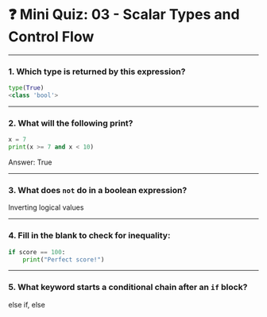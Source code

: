 # ❓ Mini Quiz: 03 - Scalar Types and Control Flow

---

### 1. Which type is returned by this expression?

```python
type(True)
<class 'bool'>
```

---

### 2. What will the following print?

```python
x = 7
print(x >= 7 and x < 10)
```

Answer: True

---

### 3. What does `not` do in a boolean expression?

Inverting logical values

---

### 4. Fill in the blank to check for inequality:

```python
if score == 100:
    print("Perfect score!")
```

---

### 5. What keyword starts a conditional chain after an `if` block?
else if, else
